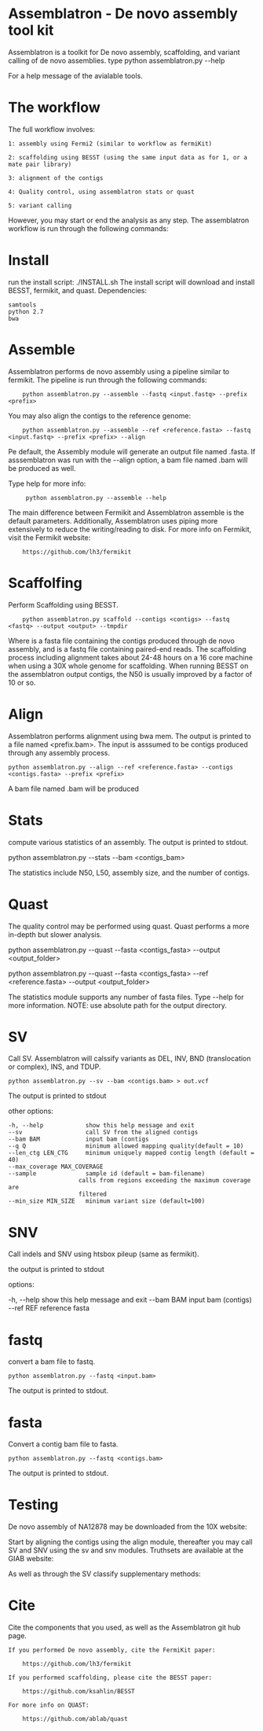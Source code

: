 # Assemblatron - De novo assembly tool kit

Assemblatron is a toolkit for De novo assembly, scaffolding, and variant calling of de  novo assemblies.  type 
	python assemblatron.py --help

For a help message of the avialable tools.

# The workflow 

The full workflow involves:

    1: assembly using Fermi2 (similar to workflow as fermiKit)

    2: scaffolding using BESST (using the same input data as for 1, or a mate pair library)

    3: alignment of the contigs

    4: Quality control, using assemblatron stats or quast

    5: variant calling

However, you may start or end the analysis as any step.
The assemblatron workflow is run through the following commands:

# Install

run the install script:
./INSTALL.sh
The install script will download and install BESST, fermikit, and quast.
Dependencies:

	samtools
	python 2.7
	bwa

# Assemble
Assemblatron performs de novo assembly using a pipeline similar to fermikit. The pipeline is run through the following commands:

		python assemblatron.py --assemble --fastq <input.fastq> --prefix <prefix>

You may also align the contigs to the reference genome:

		python assemblatron.py --assemble --ref <reference.fasta> --fastq <input.fastq> --prefix <prefix> --align

Pe default, the Assembly module will generate an output file named <prefix>.fasta. If asssemblatron was run with the --align option, a bam file named <prefix>.bam will be produced as well.

Type help for more  info:

		 python assemblatron.py --assemble --help

The main difference between Fermikit and Assemblatron assemble is the default parameters. Additionally, Assemblatron uses piping more  extensively to reduce the writing/reading to disk.
For more info on Fermikit, visit the Fermikit website:

		https://github.com/lh3/fermikit

# Scaffolfing

Perform Scaffolding using BESST. 

		python assemblatron.py scaffold --contigs <contigs> --fastq <fastq> --output <output> --tmpdir
	
Where <Contigs> is a fasta file containing the contigs produced through de novo assembly, and <fastq> is a fastq file containing paired-end reads. The scaffolding process including alignment takes about 24-48 hours on a 16 core machine when using a 30X whole genome for scaffolding.
When running BESST on the assemblatron output contigs, the N50 is usually improved by a factor of 10 or so.

# Align
Assemblatron performs alignment using bwa mem. The output is printed to a file named <prefix.bam>. The input is asssumed to be contigs produced through any assembly process.

	python assemblatron.py --align --ref <reference.fasta> --contigs <contigs.fasta> --prefix <prefix>

A bam file named <prefix>.bam will be produced

# Stats
compute various statistics of an assembly. The output is printed to stdout.

python assemblatron.py --stats --bam <contigs_bam>
	
The statistics include N50, L50, assembly size, and the number of contigs.

# Quast

The quality control may be  performed using quast. Quast performs a more in-depth but slower analysis.

python assemblatron.py --quast --fasta <contigs_fasta> --output <output_folder>

python assemblatron.py --quast --fasta <contigs_fasta> --ref <reference.fasta> --output <output_folder>

The statistics module supports any number of fasta files. Type --help for more information. 
NOTE: use absolute path for the output directory.

# SV
Call SV. Assemblatron will calssify variants as DEL, INV, BND (translocation or complex), INS, and TDUP.

    python assemblatron.py --sv --bam <contigs.bam> > out.vcf

The output is  printed to stdout

other options:

    -h, --help            show this help message and exit
    --sv                  call SV from the aligned contigs
    --bam BAM             input bam (contigs
    --q Q                 minimum allowed mapping quality(default = 10)
    --len_ctg LEN_CTG     minimum uniquely mapped contig length (default = 40)
    --max_coverage MAX_COVERAGE
    --sample              sample id (default = bam-filename)
                        calls from regions exceeding the maximum coverage are
                        filtered
    --min_size MIN_SIZE   minimum variant size (default=100)

# SNV
Call indels and SNV using htsbox pileup (same as fermikit).

the  output is printed to stdout

options:

  -h, --help  show this help message and exit
  --bam BAM   input bam (contigs)
  --ref REF   reference fasta

# fastq

convert a bam file to fastq.

	python assemblatron.py --fastq <input.bam>

The output is  printed to stdout.

# fasta
Convert a contig bam file to fasta.

	python assemblatron.py --fastq <contigs.bam>

The output is  printed to stdout.

# Testing
De novo assembly of NA12878 may be  downloaded from the 10X website:

Start by aligning the contigs using the align module, thereafter you may call SV and SNV using the sv and snv modules. Truthsets are available at the GIAB  website:

As well as through the SV classify supplementary methods:

# Cite
Cite the components that you used, as well as the Assemblatron git hub page.
 
	If you performed De novo assembly, cite the FermiKit paper:

		https://github.com/lh3/fermikit

	If you performed scaffolding, please cite the BESST paper:

		https://github.com/ksahlin/BESST

	For more info on QUAST:

		https://github.com/ablab/quast
